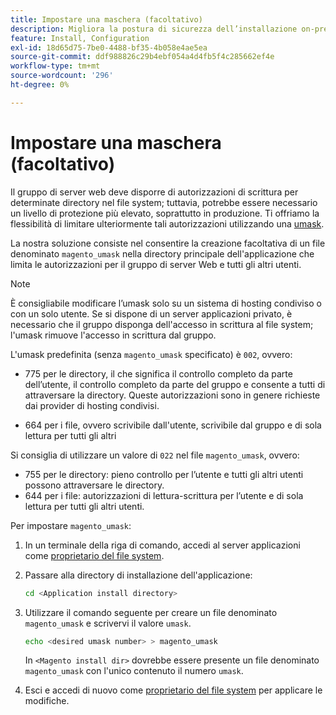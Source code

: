 ```yaml
---
title: Impostare una maschera (facoltativo)
description: Migliora la postura di sicurezza dell’installazione on-premise di Adobe Commerce limitando le autorizzazioni del file system.
feature: Install, Configuration
exl-id: 18d65d75-7be0-4488-bf35-4b058e4ae5ea
source-git-commit: ddf988826c29b4ebf054a4d4fb5f4c285662ef4e
workflow-type: tm+mt
source-wordcount: '296'
ht-degree: 0%

---
```


# Impostare una maschera (facoltativo)

Il gruppo di server web deve disporre di autorizzazioni di scrittura per determinate directory nel file system; tuttavia, potrebbe essere necessario un livello di protezione più elevato, soprattutto in produzione. Ti offriamo la flessibilità di limitare ulteriormente tali autorizzazioni utilizzando una [umask](https://www.cyberciti.biz/tips/understanding-linux-unix-umask-value-usage.html).

La nostra soluzione consiste nel consentire la creazione facoltativa di un file denominato `magento_umask` nella directory principale dell&#39;applicazione che limita le autorizzazioni per il gruppo di server Web e tutti gli altri utenti.

>[!NOTE]
>
>È consigliabile modificare l’umask solo su un sistema di hosting condiviso o con un solo utente. Se si dispone di un server applicazioni privato, è necessario che il gruppo disponga dell&#39;accesso in scrittura al file system; l&#39;umask rimuove l&#39;accesso in scrittura dal gruppo.

L&#39;umask predefinita (senza `magento_umask` specificato) è `002`, ovvero:

* 775 per le directory, il che significa il controllo completo da parte dell’utente, il controllo completo da parte del gruppo e consente a tutti di attraversare la directory. Queste autorizzazioni sono in genere richieste dai provider di hosting condivisi.

* 664 per i file, ovvero scrivibile dall&#39;utente, scrivibile dal gruppo e di sola lettura per tutti gli altri

Si consiglia di utilizzare un valore di `022` nel file `magento_umask`, ovvero:

* 755 per le directory: pieno controllo per l’utente e tutti gli altri utenti possono attraversare le directory.
* 644 per i file: autorizzazioni di lettura-scrittura per l’utente e di sola lettura per tutti gli altri utenti.

Per impostare `magento_umask`:

1. In un terminale della riga di comando, accedi al server applicazioni come [proprietario del file system](../prerequisites/file-system/overview.md).
1. Passare alla directory di installazione dell&#39;applicazione:

   ```bash
   cd <Application install directory>
   ```

1. Utilizzare il comando seguente per creare un file denominato `magento_umask` e scrivervi il valore `umask`.

   ```bash
   echo <desired umask number> > magento_umask
   ```

   In `<Magento install dir>` dovrebbe essere presente un file denominato `magento_umask` con l&#39;unico contenuto il numero `umask`.

1. Esci e accedi di nuovo come [proprietario del file system](../prerequisites/file-system/overview.md) per applicare le modifiche.
